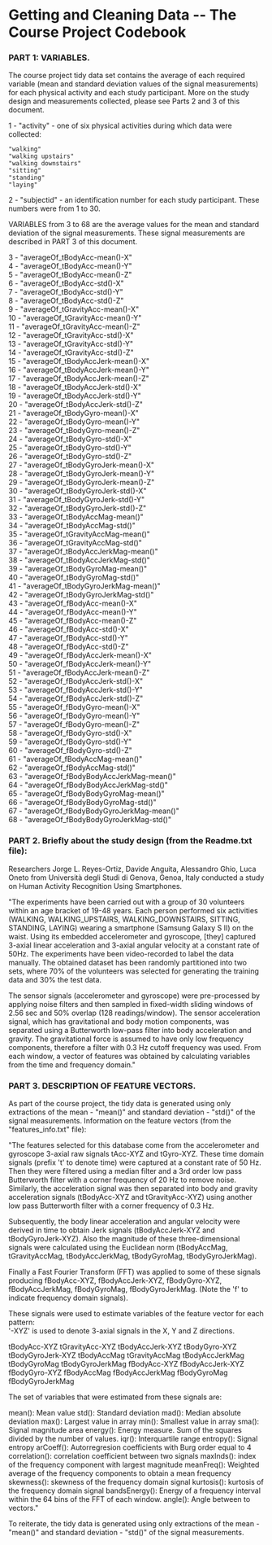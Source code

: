 Getting and Cleaning Data -- The Course Project Codebook
========================================================

### PART 1: VARIABLES. 
The course project tidy data set contains the average of each required variable (mean and standard deviation values of the signal measurements) for each physical activity and each study participant. More on the study design and measurements collected, please see Parts 2 and 3 of this document.

1  - "activity" - one of six physical activities during which data were collected:   

	"walking"    
	"walking upstairs"    
	"walking downstairs"    
	"sitting"    
	"standing"    
	"laying"    

2  - "subjectid" - an identification number for each study participant. These numbers were from 1 to 30.

VARIABLES from 3 to 68 are the average values for the mean and standard deviation of the signal measurements.
These signal measurements are described in PART 3 of this document.
                         
3  - "averageOf_tBodyAcc-mean()-X"  
4  - "averageOf_tBodyAcc-mean()-Y"          
5  - "averageOf_tBodyAcc-mean()-Z"  
6  - "averageOf_tBodyAcc-std()-X"  
7  - "averageOf_tBodyAcc-std()-Y"  
8  - "averageOf_tBodyAcc-std()-Z"   
9  - "averageOf_tGravityAcc-mean()-X"    
10 - "averageOf_tGravityAcc-mean()-Y"       
11 - "averageOf_tGravityAcc-mean()-Z"  
12 - "averageOf_tGravityAcc-std()-X"  
13 - "averageOf_tGravityAcc-std()-Y"  
14 - "averageOf_tGravityAcc-std()-Z"  
15 - "averageOf_tBodyAccJerk-mean()-X"  
16 - "averageOf_tBodyAccJerk-mean()-Y"       
17 - "averageOf_tBodyAccJerk-mean()-Z"   
18 - "averageOf_tBodyAccJerk-std()-X"        
19 - "averageOf_tBodyAccJerk-std()-Y"   
20 - "averageOf_tBodyAccJerk-std()-Z"   
21 - "averageOf_tBodyGyro-mean()-X"    
22 - "averageOf_tBodyGyro-mean()-Y"    
23 - "averageOf_tBodyGyro-mean()-Z"    
24 - "averageOf_tBodyGyro-std()-X"           
25 - "averageOf_tBodyGyro-std()-Y"    
26 - "averageOf_tBodyGyro-std()-Z"         
27 - "averageOf_tBodyGyroJerk-mean()-X"   
28 - "averageOf_tBodyGyroJerk-mean()-Y"     
29 - "averageOf_tBodyGyroJerk-mean()-Z"   
30 - "averageOf_tBodyGyroJerk-std()-X"      
31 - "averageOf_tBodyGyroJerk-std()-Y"   
32 - "averageOf_tBodyGyroJerk-std()-Z"      
33 - "averageOf_tBodyAccMag-mean()"   
34 - "averageOf_tBodyAccMag-std()"            
35 - "averageOf_tGravityAccMag-mean()"    
36 - "averageOf_tGravityAccMag-std()"       
37 - "averageOf_tBodyAccJerkMag-mean()"      
38 - "averageOf_tBodyAccJerkMag-std()"      
39 - "averageOf_tBodyGyroMag-mean()"    
40 - "averageOf_tBodyGyroMag-std()"         
41 - "averageOf_tBodyGyroJerkMag-mean()"    
42 - "averageOf_tBodyGyroJerkMag-std()"     
43 - "averageOf_fBodyAcc-mean()-X"    
44 - "averageOf_fBodyAcc-mean()-Y"          
45 - "averageOf_fBodyAcc-mean()-Z"    
46 - "averageOf_fBodyAcc-std()-X"           
47 - "averageOf_fBodyAcc-std()-Y"    
48 - "averageOf_fBodyAcc-std()-Z"           
49 - "averageOf_fBodyAccJerk-mean()-X"    
50 - "averageOf_fBodyAccJerk-mean()-Y"      
51 - "averageOf_fBodyAccJerk-mean()-Z"    
52 - "averageOf_fBodyAccJerk-std()-X"       
53 - "averageOf_fBodyAccJerk-std()-Y"    
54 - "averageOf_fBodyAccJerk-std()-Z"       
55 - "averageOf_fBodyGyro-mean()-X"    
56 - "averageOf_fBodyGyro-mean()-Y"         
57 - "averageOf_fBodyGyro-mean()-Z"    
58 - "averageOf_fBodyGyro-std()-X"          
59 - "averageOf_fBodyGyro-std()-Y"    
60 - "averageOf_fBodyGyro-std()-Z"          
61 - "averageOf_fBodyAccMag-mean()"    
62 - "averageOf_fBodyAccMag-std()"          
63 - "averageOf_fBodyBodyAccJerkMag-mean()"     
64 - "averageOf_fBodyBodyAccJerkMag-std()"  
65 - "averageOf_fBodyBodyGyroMag-mean()"     
66 - "averageOf_fBodyBodyGyroMag-std()"     
67 - "averageOf_fBodyBodyGyroJerkMag-mean()"   
68 - "averageOf_fBodyBodyGyroJerkMag-std()"    


### PART 2. Briefly about the study design (from the Readme.txt file):

Researchers Jorge L. Reyes-Ortiz, Davide Anguita, Alessandro Ghio, Luca Oneto from Università degli Studi di Genova, Genoa, Italy conducted a study on Human Activity Recognition Using Smartphones. 

"The experiments have been carried out with a group of 30 volunteers within an age bracket of 19-48 years. Each person performed six activities (WALKING, WALKING_UPSTAIRS, WALKING_DOWNSTAIRS, SITTING, STANDING, LAYING) wearing a smartphone (Samsung Galaxy S II) on the waist. Using its embedded accelerometer and gyroscope, [they] captured 3-axial linear acceleration and 3-axial angular velocity at a constant rate of 50Hz. The experiments have been video-recorded to label the data manually. The obtained dataset has been randomly partitioned into two sets, where 70% of the volunteers was selected for generating the training data and 30% the test data. 

The sensor signals (accelerometer and gyroscope) were pre-processed by applying noise filters and then sampled in fixed-width sliding windows of 2.56 sec and 50% overlap (128 readings/window). The sensor acceleration signal, which has gravitational and body motion components, was separated using a Butterworth low-pass filter into body acceleration and gravity. The gravitational force is assumed to have only low frequency components, therefore a filter with 0.3 Hz cutoff frequency was used. From each window, a vector of features was obtained by calculating variables from the time and frequency domain."


### PART 3. DESCRIPTION OF FEATURE VECTORS.
As part of the course project, the tidy data is generated using only extractions of the mean - "mean()" and standard deviation - "std()" of the signal measurements. Information on the feature vectors (from the "features_info.txt" file):

"The features selected for this database come from the accelerometer and gyroscope 3-axial raw signals tAcc-XYZ and tGyro-XYZ. These time domain signals (prefix 't' to denote time) were captured at a constant rate of 50 Hz. Then they were filtered using a median filter and a 3rd order low pass Butterworth filter with a corner frequency of 20 Hz to remove noise. Similarly, the acceleration signal was then separated into body and gravity acceleration signals (tBodyAcc-XYZ and tGravityAcc-XYZ) using another low pass Butterworth filter with a corner frequency of 0.3 Hz. 

Subsequently, the body linear acceleration and angular velocity were derived in time to obtain Jerk signals (tBodyAccJerk-XYZ and tBodyGyroJerk-XYZ). Also the magnitude of these three-dimensional signals were calculated using the Euclidean norm (tBodyAccMag, tGravityAccMag, tBodyAccJerkMag, tBodyGyroMag, tBodyGyroJerkMag). 

Finally a Fast Fourier Transform (FFT) was applied to some of these signals producing fBodyAcc-XYZ, fBodyAccJerk-XYZ, fBodyGyro-XYZ, fBodyAccJerkMag, fBodyGyroMag, fBodyGyroJerkMag. (Note the 'f' to indicate frequency domain signals). 

These signals were used to estimate variables of the feature vector for each pattern:  
'-XYZ' is used to denote 3-axial signals in the X, Y and Z directions.

tBodyAcc-XYZ
tGravityAcc-XYZ
tBodyAccJerk-XYZ
tBodyGyro-XYZ
tBodyGyroJerk-XYZ
tBodyAccMag
tGravityAccMag
tBodyAccJerkMag
tBodyGyroMag
tBodyGyroJerkMag
fBodyAcc-XYZ
fBodyAccJerk-XYZ
fBodyGyro-XYZ
fBodyAccMag
fBodyAccJerkMag
fBodyGyroMag
fBodyGyroJerkMag

The set of variables that were estimated from these signals are: 

mean(): Mean value
std(): Standard deviation
mad(): Median absolute deviation 
max(): Largest value in array
min(): Smallest value in array
sma(): Signal magnitude area
energy(): Energy measure. Sum of the squares divided by the number of values. 
iqr(): Interquartile range 
entropy(): Signal entropy
arCoeff(): Autorregresion coefficients with Burg order equal to 4
correlation(): correlation coefficient between two signals
maxInds(): index of the frequency component with largest magnitude
meanFreq(): Weighted average of the frequency components to obtain a mean frequency
skewness(): skewness of the frequency domain signal 
kurtosis(): kurtosis of the frequency domain signal 
bandsEnergy(): Energy of a frequency interval within the 64 bins of the FFT of each window.
angle(): Angle between to vectors."

To reiterate, the tidy data is generated using only extractions of the mean - "mean()" and standard deviation - "std()" of the signal measurements.
